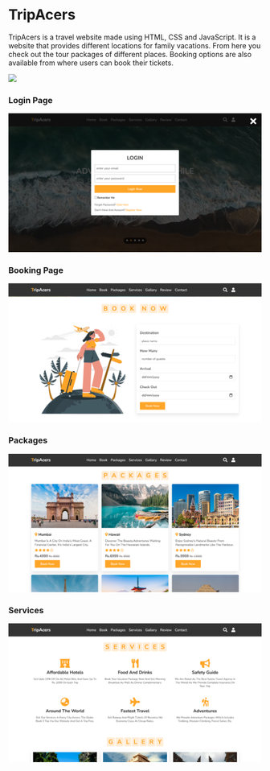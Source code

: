 # TripAcers

TripAcers is a travel website made using HTML, CSS and JavaScript. It is a website that provides different locations for family vacations. From here you check out the tour packages of different places. Booking options are also available from where users can book their tickets.

![](images/T1.png)

### Login Page
![](images/T2.png)

### Booking Page
![](images/T3.png)

### Packages
![](images/T4.png)

### Services
![](images/T5.png)

